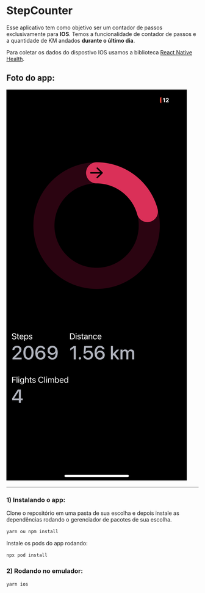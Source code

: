 # StepCounter

Esse aplicativo tem como objetivo ser um contador de passos exclusivamente para **IOS**. Temos a funcionalidade de contador de passos e a quantidade de KM andados **durante o último dia**.

Para coletar os dados do dispostivo IOS usamos a biblioteca [React Native Health](https://github.com/agencyenterprise/react-native-health).

## Foto do app:

![imagem do app](./assets/showcase.png)

---

### 1) Instalando o app:

Clone o repositório em uma pasta de sua escolha e depois instale as dependências rodando o gerenciador de pacotes de sua escolha.

```sh
yarn ou npm install
```

Instale os pods do app rodando:

```sh
npx pod install
```

### 2) Rodando no emulador:

```sh
yarn ios
```

